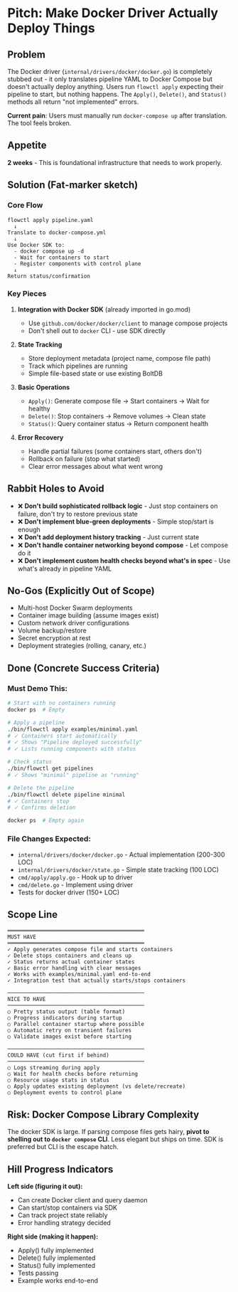 # Pitch: Make Docker Driver Actually Deploy Things

## Problem
The Docker driver (`internal/drivers/docker/docker.go`) is completely stubbed out - it only translates pipeline YAML to Docker Compose but doesn't actually deploy anything. Users run `flowctl apply` expecting their pipeline to start, but nothing happens. The `Apply()`, `Delete()`, and `Status()` methods all return "not implemented" errors.

**Current pain**: Users must manually run `docker-compose up` after translation. The tool feels broken.

## Appetite
**2 weeks** - This is foundational infrastructure that needs to work properly.

## Solution (Fat-marker sketch)

### Core Flow
```
flowctl apply pipeline.yaml
  ↓
Translate to docker-compose.yml
  ↓
Use Docker SDK to:
  - docker compose up -d
  - Wait for containers to start
  - Register components with control plane
  ↓
Return status/confirmation
```

### Key Pieces
1. **Integration with Docker SDK** (already imported in go.mod)
   - Use `github.com/docker/docker/client` to manage compose projects
   - Don't shell out to `docker` CLI - use SDK directly

2. **State Tracking**
   - Store deployment metadata (project name, compose file path)
   - Track which pipelines are running
   - Simple file-based state or use existing BoltDB

3. **Basic Operations**
   - `Apply()`: Generate compose file → Start containers → Wait for healthy
   - `Delete()`: Stop containers → Remove volumes → Clean state
   - `Status()`: Query container status → Return component health

4. **Error Recovery**
   - Handle partial failures (some containers start, others don't)
   - Rollback on failure (stop what started)
   - Clear error messages about what went wrong

## Rabbit Holes to Avoid
- ❌ **Don't build sophisticated rollback logic** - Just stop containers on failure, don't try to restore previous state
- ❌ **Don't implement blue-green deployments** - Simple stop/start is enough
- ❌ **Don't add deployment history tracking** - Just current state
- ❌ **Don't handle container networking beyond compose** - Let compose do it
- ❌ **Don't implement custom health checks beyond what's in spec** - Use what's already in pipeline YAML

## No-Gos (Explicitly Out of Scope)
- Multi-host Docker Swarm deployments
- Container image building (assume images exist)
- Custom network driver configurations
- Volume backup/restore
- Secret encryption at rest
- Deployment strategies (rolling, canary, etc.)

## Done (Concrete Success Criteria)

### Must Demo This:
```bash
# Start with no containers running
docker ps  # Empty

# Apply a pipeline
./bin/flowctl apply examples/minimal.yaml
# ✓ Containers start automatically
# ✓ Shows "Pipeline deployed successfully"
# ✓ Lists running components with status

# Check status
./bin/flowctl get pipelines
# ✓ Shows "minimal" pipeline as "running"

# Delete the pipeline
./bin/flowctl delete pipeline minimal
# ✓ Containers stop
# ✓ Confirms deletion

docker ps  # Empty again
```

### File Changes Expected:
- `internal/drivers/docker/docker.go` - Actual implementation (200-300 LOC)
- `internal/drivers/docker/state.go` - Simple state tracking (100 LOC)
- `cmd/apply/apply.go` - Hook up to driver
- `cmd/delete.go` - Implement using driver
- Tests for docker driver (150+ LOC)

## Scope Line

```
═══════════════════════════════════════════
MUST HAVE
═══════════════════════════════════════════
✓ Apply generates compose file and starts containers
✓ Delete stops containers and cleans up
✓ Status returns actual container states
✓ Basic error handling with clear messages
✓ Works with examples/minimal.yaml end-to-end
✓ Integration test that actually starts/stops containers

───────────────────────────────────────────
NICE TO HAVE
───────────────────────────────────────────
○ Pretty status output (table format)
○ Progress indicators during startup
○ Parallel container startup where possible
○ Automatic retry on transient failures
○ Validate images exist before starting

───────────────────────────────────────────
COULD HAVE (cut first if behind)
───────────────────────────────────────────
○ Logs streaming during apply
○ Wait for health checks before returning
○ Resource usage stats in status
○ Apply updates existing deployment (vs delete/recreate)
○ Deployment events to control plane
```

## Risk: Docker Compose Library Complexity
The docker SDK is large. If parsing compose files gets hairy, **pivot to shelling out to `docker compose` CLI**. Less elegant but ships on time. SDK is preferred but CLI is the escape hatch.

## Hill Progress Indicators

**Left side (figuring it out):**
- Can create Docker client and query daemon
- Can start/stop containers via SDK
- Can track project state reliably
- Error handling strategy decided

**Right side (making it happen):**
- Apply() fully implemented
- Delete() fully implemented
- Status() fully implemented
- Tests passing
- Example works end-to-end
